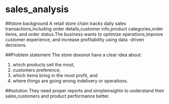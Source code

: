 # sales_analysis
##store background
A retail store chain tracks daily sales transactions,including order details,customer info,product categories,order items, and order status.The business wants to optimize operations,improve customer experience, and increase profitability using data -driven decisions.


##Problem statement
The store doesnot have a clear idea about:
1. which products sell the most,
2. customers preference,
3. which items bring in the most profit, and
4. where things are going wrong indelivery or operations.


##solution
They need proper reports and simpleinsights to understand their sales,customers and product performance better.
